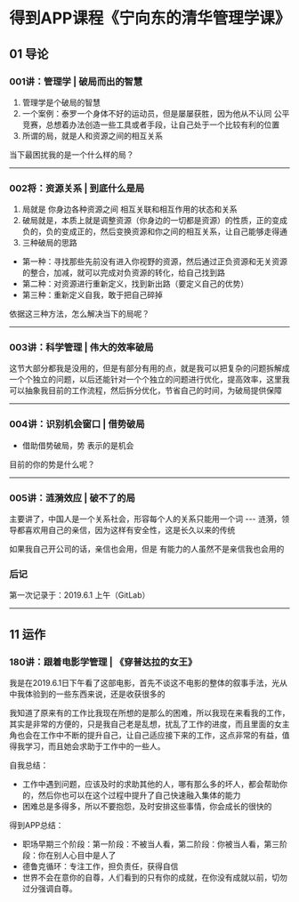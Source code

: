 # 得到APP课程《宁向东的清华管理学课》

## 01 导论

### 001讲：管理学 | 破局而出的智慧

1. 管理学是个破局的智慧
2. 一个案例：泰罗一个身体不好的运动员，但是屡屡获胜，因为他从不认同 公平竞赛，总想着办法创造一些工具或者手段，让自己处于一个比较有利的位置
3. 所谓的局，就是人和资源之间的相互关系

当下最困扰我的是一个什么样的局？

---

### 002将：资源关系 | 到底什么是局

1. 局就是 你身边各种资源之间 相互关联和相互作用的状态和关系
2. 破局就是，本质上就是调整资源（你身边的一切都是资源）的性质，正的变成负的，负的变成正的，然后变换资源和你之间的相互关系，让自己能够走得通
3. 三种破局的思路
  - 第一种：寻找那些先前没有进入你视野的资源，然后通过正负资源和无关资源的整合，加减，就可以完成对负资源的转化，给自己找到路
  - 第二种：对资源进行重新定义，找到新出路（要定义自己的优势）
  - 第三种：重新定义自我，敢于把自己碎掉

依据这三种方法，怎么解决当下的局呢？

---

### 003讲：科学管理 | 伟大的效率破局

这节大部分都我是没用的，但是有部分有用的点，就是我可以把复杂的问题拆解成一个个独立的问题，以后还能针对一个个独立的问题进行优化，提高效率，这里我可以抽象我目前的工作流程，然后拆分优化，节省自己的时间，为破局提供保障

---

### 004讲：识别机会窗口 | 借势破局

- 借助借势破局，势 表示的是机会

目前的你的势是什么呢？

---

### 005讲：涟漪效应 | 破不了的局

主要讲了，中国人是一个关系社会，形容每个人的关系只能用一个词 --- 涟漪，领导都喜欢用自己的亲信，因为这样有安全性，这是长久以来的传统

如果我自己开公司的话，亲信也会用，但是 有能力的人虽然不是亲信我也会用的


### 后记

第一次记录于：2019.6.1 上午（GitLab）



---

## 11 运作

### 180讲：跟着电影学管理 | 《穿普达拉的女王》

我是在2019.6.1日下午看了这部电影，首先不谈这不电影的整体的叙事手法，光从中我体验到的一些东西来说，还是收获很多的

我知道了原来有的工作比我现在所想的是那么的困难，所以我现在来看我的工作，其实是非常的方便的，只是我自己老是乱想，扰乱了工作的进度，而且里面的女主角也会在工作中不断的提升自己，让自己适应接下来的工作，这点非常的有益，值得我学习，而且她会求助于工作中的一些人。

自我总结：
- 工作中遇到问题，应该及时的求助其他的人，哪有那么多的坏人，都会帮助你的，然后你也可以在这个过程中提升了自己快速融入集体的能力
- 困难总是多得多，所以不要抱怨，及时安排这些事情，你会成长的很快的

得到APP总结：
- 职场早期三个阶段：第一阶段：不被当人看，第二阶段：你被当人看，第三阶段：你在别人心目中是人了
- 德鲁克循环：专注工作，担负责任，获得自信
- 世界不会在意你的自尊，人们看到的只有你的成就，在你没有成就以前，切勿过分强调自尊。
